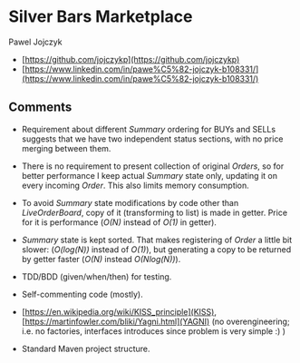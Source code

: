 # Silver Bars Marketplace

Pawel Jojczyk

* [https://github.com/jojczykp](https://github.com/jojczykp)
* [https://www.linkedin.com/in/pawe%C5%82-jojczyk-b108331/](https://www.linkedin.com/in/pawe%C5%82-jojczyk-b108331/)

## Comments

- Requirement about different _Summary_ ordering for BUYs and SELLs suggests that we have two independent status sections,
  with no price merging between them.

- There is no requirement to present collection of original _Orders_, so for better performance I keep actual _Summary_
  state only, updating it on every incoming _Order_. This also limits memory consumption.
  
- To avoid _Summary_ state modifications by code other than _LiveOrderBoard_, copy of it (transforming to list) is made in
  getter. Price for it is performance (_O(N)_ instead of _O(1)_ in getter).

- _Summary_ state is kept sorted. That makes registering of _Order_ a little bit slower: (_O(log(N))_ instead of _O(1)_), but
  generating a copy to be returned by getter faster (_O(N)_ instead _O(Nlog(N))_).
  
- TDD/BDD (given/when/then) for testing.

- Self-commenting code (mostly).

- [https://en.wikipedia.org/wiki/KISS_principle](KISS),
  [https://martinfowler.com/bliki/Yagni.html](YAGNI)
  (no overengineering; i.e. no factories, interfaces introduces since problem is very simple :) )

- Standard Maven project structure.
